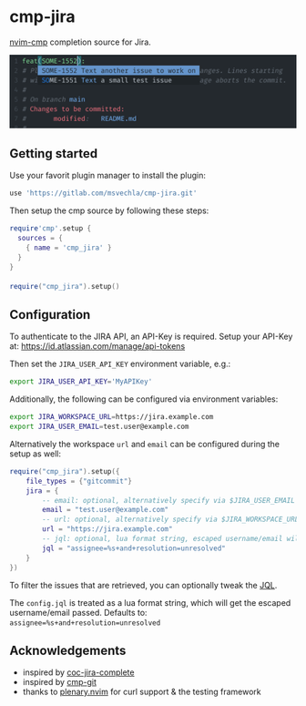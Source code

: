 # cmp-jira

[nvim-cmp](https://github.com/hrsh7th/nvim-cmp) completion source for Jira.

![screenshot](./cmp-jira-screenshot.png)

## Getting started

Use your favorit plugin manager to install the plugin:

```lua
use 'https://gitlab.com/msvechla/cmp-jira.git'
```

Then setup the cmp source by following these steps:

```lua
require'cmp'.setup {
  sources = {
    { name = 'cmp_jira' }
  }
}

require("cmp_jira").setup()
```

## Configuration

To authenticate to the JIRA API, an API-Key is required.
Setup your API-Key at: <https://id.atlassian.com/manage/api-tokens>

Then set the `JIRA_USER_API_KEY` environment variable, e.g.:

```bash
export JIRA_USER_API_KEY='MyAPIKey'
```

Additionally, the following can be configured via environment variables:

```bash
export JIRA_WORKSPACE_URL=https://jira.example.com
export JIRA_USER_EMAIL=test.user@example.com
```

Alternatively the workspace `url` and `email` can be configured during the setup as well:

```lua
require("cmp_jira").setup({
    file_types = {"gitcommit"}
    jira = {
        -- email: optional, alternatively specify via $JIRA_USER_EMAIL
        email = "test.user@example.com"
        -- url: optional, alternatively specify via $JIRA_WORKSPACE_URL
        url = "https://jira.example.com"
        -- jql: optional, lua format string, escaped username/email will be passed to string.format()
        jql = "assignee=%s+and+resolution=unresolved"
    }
})
```

To filter the issues that are retrieved, you can optionally tweak the [JQL](https://support.atlassian.com/jira-service-management-cloud/docs/use-advanced-search-with-jira-query-language-jql/).

The `config.jql` is treated as a lua format string, which will get the escaped username/email passed.
Defaults to: `assignee=%s+and+resolution=unresolved`


## Acknowledgements

- inspired by [coc-jira-complete](https://github.com/jberglinds/coc-jira-complete)
- inspired by [cmp-git](https://github.com/petertriho/cmp-git)
- thanks to [plenary.nvim](https://github.com/nvim-lua/plenary.nvim) for curl support & the testing framework

